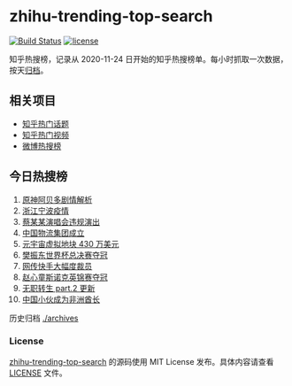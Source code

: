 # zhihu-trending-top-search

[![Build Status](https://github.com/justjavac/zhihu-trending-top-search/workflows/ci/badge.svg?branch=main)](https://github.com/justjavac/zhihu-trending-top-search/actions)
[![license](https://img.shields.io/github/license/justjavac/zhihu-trending-top-search)](https://github.com/justjavac/zhihu-trending-top-search/blob/main/LICENSE)

知乎热搜榜，记录从 2020-11-24 日开始的知乎热搜榜单。每小时抓取一次数据，按天[归档](./archives)。

## 相关项目

- [知乎热门话题](https://github.com/justjavac/zhihu-trending-hot-questions)
- [知乎热门视频](https://github.com/justjavac/zhihu-trending-hot-video)
- [微博热搜榜](https://github.com/justjavac/weibo-trending-hot-search)

## 今日热搜榜

<!-- BEGIN -->
<!-- 最后更新时间 Wed Dec 08 2021 00:13:33 GMT+0800 (China Standard Time) -->

1. [原神阿贝多剧情解析](https://www.zhihu.com/search?q=原神)
1. [浙江宁波疫情](https://www.zhihu.com/search?q=宁波)
1. [蔡某某演唱会违规演出](https://www.zhihu.com/search?q=蔡某某)
1. [中国物流集团成立](https://www.zhihu.com/search?q=中国物流集团)
1. [元宇宙虚拟地块 430 万美元](https://www.zhihu.com/search?q=元宇宙虚拟地块)
1. [樊振东世界杯总决赛夺冠](https://www.zhihu.com/search?q=樊振东)
1. [网传快手大幅度裁员](https://www.zhihu.com/search?q=快手)
1. [赵心童斯诺克英锦赛夺冠](https://www.zhihu.com/search?q=赵心童)
1. [无职转生 part.2 更新](https://www.zhihu.com/search?q=无职转生)
1. [中国小伙成为非洲酋长](https://www.zhihu.com/search?q=非洲酋长)

<!-- END -->

历史归档 [./archives](./archives)

### License

[zhihu-trending-top-search](https://github.com/justjavac/zhihu-trending-top-search)
的源码使用 MIT License 发布。具体内容请查看 [LICENSE](./LICENSE) 文件。

